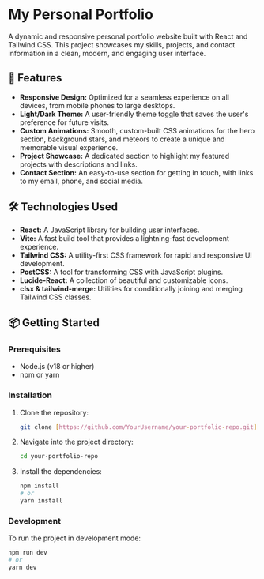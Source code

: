# My Personal Portfolio

A dynamic and responsive personal portfolio website built with React and Tailwind CSS. This project showcases my skills, projects, and contact information in a clean, modern, and engaging user interface.

## 🚀 Features

-   **Responsive Design:** Optimized for a seamless experience on all devices, from mobile phones to large desktops.
-   **Light/Dark Theme:** A user-friendly theme toggle that saves the user's preference for future visits.
-   **Custom Animations:** Smooth, custom-built CSS animations for the hero section, background stars, and meteors to create a unique and memorable visual experience.
-   **Project Showcase:** A dedicated section to highlight my featured projects with descriptions and links.
-   **Contact Section:** An easy-to-use section for getting in touch, with links to my email, phone, and social media.

## 🛠️ Technologies Used

-   **React:** A JavaScript library for building user interfaces.
-   **Vite:** A fast build tool that provides a lightning-fast development experience.
-   **Tailwind CSS:** A utility-first CSS framework for rapid and responsive UI development.
-   **PostCSS:** A tool for transforming CSS with JavaScript plugins.
-   **Lucide-React:** A collection of beautiful and customizable icons.
-   **clsx & tailwind-merge:** Utilities for conditionally joining and merging Tailwind CSS classes.

## 📦 Getting Started

### Prerequisites

-   Node.js (v18 or higher)
-   npm or yarn

### Installation

1.  Clone the repository:
    ```bash
    git clone [https://github.com/YourUsername/your-portfolio-repo.git](https://github.com/YourUsername/your-portfolio-repo.git)
    ```
2.  Navigate into the project directory:
    ```bash
    cd your-portfolio-repo
    ```
3.  Install the dependencies:
    ```bash
    npm install
    # or
    yarn install
    ```

### Development

To run the project in development mode:
```bash
npm run dev
# or
yarn dev
